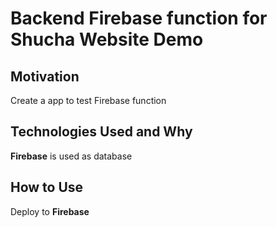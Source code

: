 # Backend Firebase function for Shucha Website Demo

## Motivation
Create a app to test Firebase function

## Technologies Used and Why
**Firebase** is used as database

## How to Use
Deploy to **Firebase**
